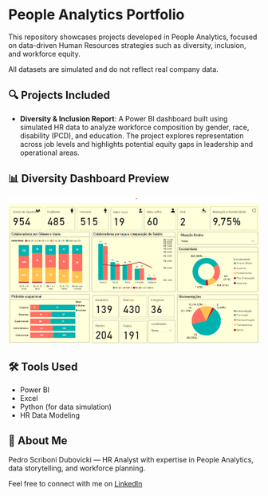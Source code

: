 # People Analytics Portfolio

This repository showcases projects developed in People Analytics, focused on data-driven Human Resources strategies such as diversity, inclusion, and workforce equity.

All datasets are simulated and do not reflect real company data.

## 🔍 Projects Included

- **Diversity & Inclusion Report**: A Power BI dashboard built using simulated HR data to analyze workforce composition by gender, race, disability (PCD), and education. The project explores representation across job levels and highlights potential equity gaps in leadership and operational areas.

## 📊 Diversity Dashboard Preview

<p align="center">
  <img src="images/diversity_dashboard.png" alt="Diversity Dashboard" width="600"/>
</p>

## 🛠️ Tools Used

- Power BI  
- Excel  
- Python (for data simulation)  
- HR Data Modeling

## 👤 About Me

Pedro Scriboni Dubovicki — HR Analyst with expertise in People Analytics, data storytelling, and workforce planning.

Feel free to connect with me on [LinkedIn](https://www.linkedin.com/in/dubovicki/)
